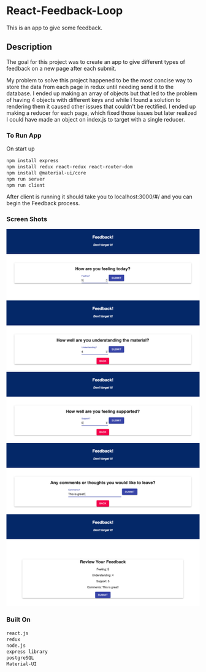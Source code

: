 # React-Feedback-Loop

This is an app to give some feedback.

## Description

The goal for this project was to create an app to give different types of feedback on a new page after each submit.

My problem to solve this project happened to be the most concise way to store the data from each page in redux until needing send it to the database.
I ended up making an array of objects but that led to the problem of having 4 objects with different keys and while I found a solution to rendering them it caused other issues that couldn't be rectified.  I ended up making a reducer for each page, which fixed those issues but later realized I could have made an object on index.js to target with a single reducer.

### To Run App
On start up

```
npm install express
npm install redux react-redux react-router-dom
npm install @material-ui/core
npm run server
npm run client
```
After client is running it should take you to localhost:3000/#/ and you can begin the Feedback process.

### Screen Shots
![Feeling](wireframes/FLfeeling.png)
![Understanding](wireframes/FLUnderstanding.png)
![Support](wireframes/FLSupport.png)
![Comments](wireframes/FLComments.png)
![Review](wireframes/FLReview.png)

### Built On
```
react.js
redux
node.js
express library
postgreSQL
Material-UI
```